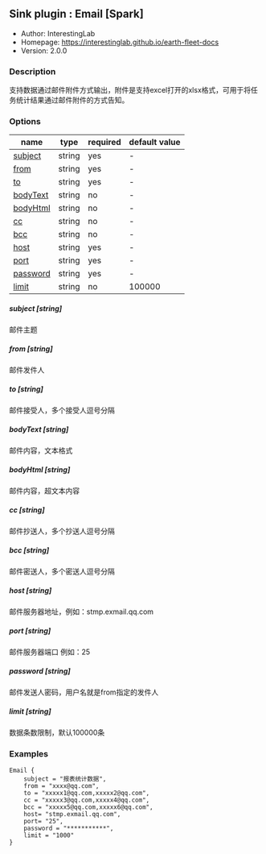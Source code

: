 ## Sink plugin : Email [Spark]

* Author: InterestingLab
* Homepage: https://interestinglab.github.io/earth-fleet-docs
* Version: 2.0.0

### Description

支持数据通过邮件附件方式输出，附件是支持excel打开的xlsx格式，可用于将任务统计结果通过邮件附件的方式告知。

### Options

| name                                         | type   | required | default value |
| -------------------------------------------- | ------ | -------- | ------------- |
| [subject](#subject-string)                   | string | yes      | -             |
| [from](#from-string)                         | string | yes      | -             |
| [to](#to-string)                             | string | yes      | -             |
| [bodyText](#bodyText-string)                 | string | no       | -             |
| [bodyHtml](#bodyHtml-string)                 | string | no       | -             |
| [cc](#cc-string)                             | string | no       | -             |
| [bcc](#bcc-string)                           | string | no       | -             |
| [host](#host-string)                         | string | yes      | -             |
| [port](#port-string)                         | string | yes      | -             |
| [password](#password-string)                 | string | yes      | -             |
| [limit](#password-string)                    | string | no       | 100000           |

##### subject [string]

邮件主题

##### from [string]

邮件发件人

##### to [string]

邮件接受人，多个接受人逗号分隔

##### bodyText [string]

邮件内容，文本格式

##### bodyHtml [string]

邮件内容，超文本内容

##### cc [string]

邮件抄送人，多个抄送人逗号分隔

##### bcc [string]

邮件密送人，多个密送人逗号分隔

##### host [string]

邮件服务器地址，例如：stmp.exmail.qq.com

##### port [string]

邮件服务器端口  例如：25

##### password [string]

邮件发送人密码，用户名就是from指定的发件人

##### limit [string]

数据条数限制，默认100000条

### Examples

```
Email {
	subject = "报表统计数据",
	from = "xxxx@qq.com",
	to = "xxxxx1@qq.com,xxxxx2@qq.com",
    cc = "xxxxx3@qq.com,xxxxx4@qq.com",
    bcc = "xxxxx5@qq.com,xxxxx6@qq.com",
	host= "stmp.exmail.qq.com",
	port= "25",
	password = "***********",
    limit = "1000"
}
```


